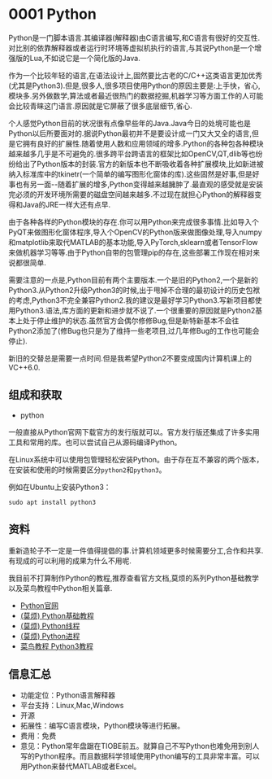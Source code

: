 # 0001 Python

Python是一门脚本语言.其编译器(解释器)由C语言编写,和C语言有很好的交互性.对比别的依靠解释器或者运行时环境等虚拟机执行的语言,与其说Python是一个增强版的Lua,不如说它是一个简化版的Java.

作为一个比较年轻的语言,在语法设计上,固然要比古老的C/C++这类语言更加优秀(尤其是Python3).但是,很多人,很多项目使用Python的原因主要是:上手快，省心,模块多.另外做数学,算法或者最近很热门的数据挖掘,机器学习等方面工作的人可能会比较青睐这门语言.原因就是它屏蔽了很多底层细节,省心.

个人感觉Python目前的状况很有点像早些年的Java.Java今日的处境可能也是Python以后所要面对的.据说Python最初并不是要设计成一门又大又全的语言,但是它拥有良好的扩展性.随着使用人数和应用领域的增多.Python的各种包各种模块越来越多几乎是不可避免的.很多跨平台跨语言的框架比如OpenCV,QT,dlib等也纷纷给出了Python版本的封装.官方的新版本也不断吸收着各种扩展模块,比如新进被纳入标准库中的tkinetr(一个简单的编写图形化窗体的库).这些固然是好事,但是好事也有另一面--随着扩展的增多,Python变得越来越臃肿了.最直观的感受就是安装完必须的开发环境所需要的磁盘空间越来越多.不过现在就担心Python的解释器变得和Java的JRE一样大还有点早.

由于各种各样的Python模块的存在.你可以用Python来完成很多事情.比如导入个PyQT来做图形化窗体程序,导入个OpenCV的Python版来做图像处理,导入numpy和matplotlib来取代MATLAB的基本功能,导入PyTorch,sklearn或者TensorFlow来做机器学习等等.由于Python自带的包管理pip的存在,这些部署工作现在相对来说都很简单.

需要注意的一点是,Python目前有两个主要版本.一个是旧的Python2,一个是新的Python3.从Python2升级Python3的时候,出于甩掉不合理的最初设计的历史包袱的考虑,Python3不完全兼容Python2.我的建议是最好学习Python3.写新项目都使用Python3.语法,库方面的更新和进步就不说了.一个很重要的原因就是Python2基本上处于停止维护的状态.虽然官方会偶尔修修Bug,但是新特新基本不会往Python2添加了(修Bug也只是为了维持一些老项目,过几年修Bug的工作也可能会停止).

新旧的交替总是需要一点时间.但是我希望Python2不要变成国内计算机课上的VC++6.0.

## 组成和获取

* python

一般直接从Python官网下载官方的发行版就可以。官方发行版还集成了许多实用工具和常用的库。也可以尝试自己从源码编译Python。

在Linux系统中可以使用包管理轻松安装Python。由于存在互不兼容的两个版本，在安装和使用的时候需要区分`python2`和`python3`。

例如在Ubuntu上安装Python3：

```shell
sudo apt install python3
```

## 资料

重新造轮子不一定是一件值得提倡的事.计算机领域更多时候需要分工,合作和共享.有现成的可以利用的成果为什么不用呢.

我目前不打算制作Python的教程,推荐查看官方文档,莫烦的系列Python基础教学以及菜鸟教程中Python相关篇章.

* [Python官网](https://www.python.org/)
* [(莫烦) Python基础教程](https://morvanzhou.github.io/tutorials/python-basic/basic/)
* [(莫烦) Python线程](https://morvanzhou.github.io/tutorials/python-basic/threading/)
* [(莫烦) Python进程](https://morvanzhou.github.io/tutorials/python-basic/multiprocessing/)
* [菜鸟教程 Python3教程](http://www.runoob.com/python3/python3-tutorial.html)

## 信息汇总

* 功能定位：Python语言解释器
* 平台支持：Linux,Mac,Windows
* 开源
* 拓展性：编写C语言模块，Python模块等进行拓展。
* 费用：免费
* 意见：Python常年盘踞在TIOBE前五。就算自己不写Python也难免用到别人写的Python程序。而且数据科学领域使用Python编写的工具非常丰富。可以用Python来替代MATLAB或者Excel。
